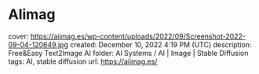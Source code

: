 # AIimag

cover: https://aiimag.es/wp-content/uploads/2022/09/Screenshot-2022-09-04-120649.jpg
created: December 10, 2022 4:19 PM (UTC)
description: Free&Easy Text2Image AI
folder: AI Systems / AI | Image | Stable Diffusion
tags: AI, stable diffusion
url: https://aiimag.es/